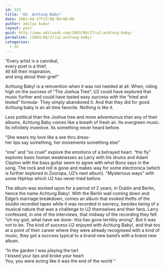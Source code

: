 ```yaml
---
id: 223
title: 'U2- Achtung Baby!'
date: 2003-08-27T23:08:09+00:00
author: aditya kumar
layout: post
guid: http://www.adityeah.com/2003/08/27/u2-achtung-baby/
permalink: /2003/08/27/u2-achtung-baby/
categories:
  - U2
---
```

&#8220;Every artist is a cannibal,  
every poet is a thief,  
All kill their inspiration,  
and sing about their grief&#8221;

Achtung Baby! is a reinvention when it was not needed at all. When, riding high on the success of &#8220;The Joshua Tree&#8221;, U2 could have explored that music further and could have tasted easy success with the &#8220;tried and tested&#8221; formula- They simply abandoned it. And that they did for good. Achtung baby is an all time favorite. Nothing is like it.

Less political than the Joshua tree and more adventurous than any of their albums, Achtung Baby comes like a breath of fresh air. Its evergreen music. Its infinitely inventive. Its something never heard before.

&#8220;She wears my love like a see thru dress-  
her lips say something, her movements something else&#8221;

&#8220;one&#8221; and &#8220;so cruel&#8221; explore the emotions of a betrayed heart. &#8220;the fly&#8221; explores basic human weaknesses as Larry with his drums and Adam Clayton with the bass guitar seem to agree with what Bono says in the song. The rock and roll is gone and makes way for some electronica (which is further explored in Zooropa, U2&#8217;s next album). &#8220;Mysterious ways&#8221; with some HipHop which U2 has never tried before.

The album was worked upon for a period of 2 years, in Dublin and Berlin, hence the name Achtung Baby!. With the Berlin wall coming down and Edge&#8217;s marriage breakdown, comes an album that evoked thefts of the stuidio recorded tapes while it was recorded in secrecy, besides being of a musical nature that was a challenge to U2 themselves and their fans. Larry confessed, in one of the interviews, that midway of the recording they felt &#8220;oh my god, what have we done- this has gone terribly wrong&#8221;. But it was not to be. The kind of success U2 enjoyed with Achtung Baby!, and that too at a point of their career where they were already recognised with a kind of music, they got a success typical to a brand new band&#8217;s with a brand new album.

&#8220;In the garden I was playing the tart  
I kissed your lips and broke your heart  
You, you were acting like it was the end of the world &#8220;